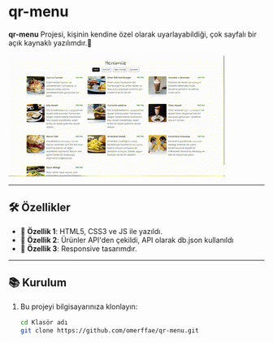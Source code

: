 # qr-menu

**qr-menu** Projesi, kişinin kendine özel olarak uyarlayabildiği, çok sayfalı bir açık kaynaklı yazılımdır.🚀  

![Proje Görseli](./images/qr-menu-gif.gif)  

---

## 🛠️ Özellikler

- 🔹 **Özellik 1**: HTML5, CSS3 ve JS ile yazıldı.
- 🔹 **Özellik 2**: Ürünler API'den çekildi, API olarak db.json kullanıldı
- 🔹 **Özellik 3**: Responsive tasarımdır.  

---

## 📚 Kurulum

1. Bu projeyi bilgisayarınıza klonlayın:  
   ```bash
   cd Klasör adı
   git clone https://github.com/omerffae/qr-menu.git